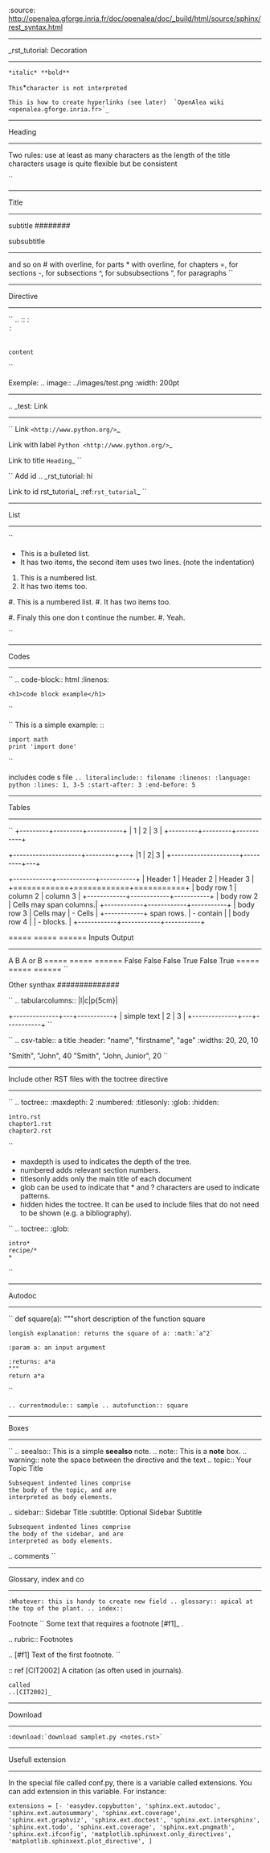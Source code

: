 :source: http://openalea.gforge.inria.fr/doc/openalea/doc/_build/html/source/sphinx/rest_syntax.html

**************************
_rst_tutorial: Decoration
**************************

``
*italic*
**bold**
``

``
This ``*`` character is not interpreted
``

``
This is how to create hyperlinks (see later)  `OpenAlea wiki <openalea.gforge.inria.fr>`_
``

*******
Heading
*******

Two rules:
        use at least as many characters as the length of the title
        characters usage is quite flexible but be consistent

``
*****
Title
*****

subtitle
########

subsubtitle
***********
and so on
    # with overline, for parts
    * with overline, for chapters
    =, for sections
    -, for subsections
    ^, for subsubsections
    “, for paragraphs
``

**********
Directive
**********

``
.. <name>:: <arguments>
    :<option>: <option values>

    content
``

Exemple:
.. image:: ../images/test.png
    :width: 200pt

*****
.. _test: Link
*****

``
Link
`<http://www.python.org/>`_

Link with label
`Python <http://www.python.org/>`_

Link to title
`Heading`_
``

``
Add id
.. _rst_tutorial: hi

Link to id
rst_tutorial_
:ref:`rst_tutorial`_
``

******
List
******

``
* This is a bulleted list.
* It has two items, the second
  item uses two lines. (note the indentation)

1. This is a numbered list.
2. It has two items too.

#. This is a numbered list.
#. It has two items too.


#. Finaly this one don t continue the number.
#. Yeah.

``

******
Codes
******

``
.. code-block:: html
    :linenos:

    <h1>code block example</h1>
``

``
This is a simple example:
::

    import math
    print 'import done'
``

includes code s file
``
.. literalinclude:: filename
    :linenos:
    :language: python
    :lines: 1, 3-5
    :start-after: 3
    :end-before: 5
``

*******
Tables
*******

``
+---------+---------+-----------+
| 1       |  2      |  3        |
+---------+---------+-----------+

+---------------------+---------+---+
|1                    |        2| 3 |
+---------------------+---------+---+

+------------+------------+-----------+
| Header 1   | Header 2   | Header 3  |
+============+============+===========+
| body row 1 | column 2   | column 3  |
+------------+------------+-----------+
| body row 2 | Cells may span columns.|
+------------+------------+-----------+
| body row 3 | Cells may  | - Cells   |
+------------+ span rows. | - contain |
| body row 4 |            | - blocks. |
+------------+------------+-----------+

=====  =====  ======
   Inputs     Output
------------  ------
  A      B    A or B
=====  =====  ======
False  False  False
True   False  True
=====  =====  ======
``

Other synthax
##############

``
.. tabularcolumns:: |l|c|p{5cm}|

+--------------+---+-----------+
|  simple text | 2 | 3         |
+--------------+---+-----------+
``

``
.. csv-table:: a title
   :header: "name", "firstname", "age"
   :widths: 20, 20, 10

   "Smith", "John", 40
   "Smith", "John, Junior", 20
``

********************
Include other RST files with the toctree directive
********************

``
.. toctree::
    :maxdepth: 2
    :numbered:
    :titlesonly:
    :glob:
    :hidden:

    intro.rst
    chapter1.rst
    chapter2.rst
``

* maxdepth is used to indicates the depth of the tree.
* numbered adds relevant section numbers.
* titlesonly adds only the main title of each document
* glob can be used to indicate that * and ? characters are used to indicate patterns.
* hidden hides the toctree. It can be used to include files that do not need to be shown (e.g. a bibliography).

``
.. toctree::
    :glob:

    intro*
    recipe/*
    *
``

************
Autodoc
*************

``
def square(a):
    """short description of the function square

    longish explanation: returns the square of a: :math:`a^2`

    :param a: an input argument

    :returns: a*a
    """
    return a*a
``

``
.. currentmodule:: sample
.. autofunction:: square    
``

******
Boxes
******

``
.. seealso:: This is a simple **seealso** note.
.. note::  This is a **note** box.
.. warning:: note the space between the directive and the text
.. topic:: Your Topic Title

    Subsequent indented lines comprise
    the body of the topic, and are
    interpreted as body elements.
.. sidebar:: Sidebar Title
    :subtitle: Optional Sidebar Subtitle

    Subsequent indented lines comprise
    the body of the sidebar, and are
    interpreted as body elements.
.. comments
``

***********************
Glossary, index and co
***********************

``
:Whatever: this is handy to create new field
.. glossary::
     apical
        at the top of the plant.
.. index::
``

Footnote
``
Some text that requires a footnote [#f1]_ .

.. rubric:: Footnotes

.. [#f1] Text of the first footnote.
``

::
    ref
    [CIT2002] A citation
              (as often used in journals).

    called
    ..[CIT2002]_

*********
Download
*********

``
:download:`download samplet.py <notes.rst>`
``

*****************
Usefull extension
******************

In the special file called conf.py, there is a variable called extensions. You can add extension in this variable. For instance:

``
extensions = [-
    'easydev.copybutton',
    'sphinx.ext.autodoc',
    'sphinx.ext.autosummary',
    'sphinx.ext.coverage',
    'sphinx.ext.graphviz',
    'sphinx.ext.doctest',
    'sphinx.ext.intersphinx',
    'sphinx.ext.todo',
    'sphinx.ext.coverage',
    'sphinx.ext.pngmath',
    'sphinx.ext.ifconfig',
    'matplotlib.sphinxext.only_directives',
    'matplotlib.sphinxext.plot_directive',
 ]
 ``